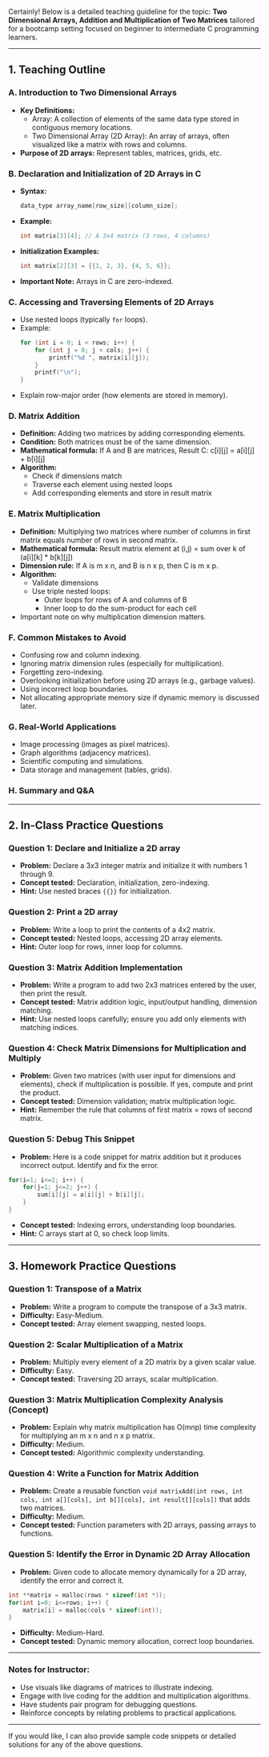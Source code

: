 Certainly! Below is a detailed teaching guideline for the topic: **Two Dimensional Arrays, Addition and Multiplication of Two Matrices** tailored for a bootcamp setting focused on beginner to intermediate C programming learners.

---

## 1. Teaching Outline

### A. Introduction to Two Dimensional Arrays
- **Key Definitions:**
  - Array: A collection of elements of the same data type stored in contiguous memory locations.
  - Two Dimensional Array (2D Array): An array of arrays, often visualized like a matrix with rows and columns.
- **Purpose of 2D arrays:** Represent tables, matrices, grids, etc.

### B. Declaration and Initialization of 2D Arrays in C
- **Syntax:**
  ```c
  data_type array_name[row_size][column_size];
  ```
- **Example:**
  ```c
  int matrix[3][4]; // A 3x4 matrix (3 rows, 4 columns)
  ```
- **Initialization Examples:**
  ```c
  int matrix[2][3] = {{1, 2, 3}, {4, 5, 6}};
  ```
- **Important Note:** Arrays in C are zero-indexed.

### C. Accessing and Traversing Elements of 2D Arrays
- Use nested loops (typically `for` loops).
- Example:
  ```c
  for (int i = 0; i < rows; i++) {
      for (int j = 0; j < cols; j++) {
          printf("%d ", matrix[i][j]);
      }
      printf("\n");
  }
  ```
- Explain row-major order (how elements are stored in memory).

### D. Matrix Addition
- **Definition:** Adding two matrices by adding corresponding elements.
- **Condition:** Both matrices must be of the same dimension.
- **Mathematical formula:** If A and B are matrices, Result C: c[i][j] = a[i][j] + b[i][j]
- **Algorithm:**
  - Check if dimensions match
  - Traverse each element using nested loops
  - Add corresponding elements and store in result matrix

### E. Matrix Multiplication
- **Definition:** Multiplying two matrices where number of columns in first matrix equals number of rows in second matrix.
- **Mathematical formula:** Result matrix element at (i,j) = sum over k of (a[i][k] * b[k][j])
- **Dimension rule:** If A is m x n, and B is n x p, then C is m x p.
- **Algorithm:**
  - Validate dimensions
  - Use triple nested loops:
    - Outer loops for rows of A and columns of B
    - Inner loop to do the sum-product for each cell
- Important note on why multiplication dimension matters.

### F. Common Mistakes to Avoid
- Confusing row and column indexing.
- Ignoring matrix dimension rules (especially for multiplication).
- Forgetting zero-indexing.
- Overlooking initialization before using 2D arrays (e.g., garbage values).
- Using incorrect loop boundaries.
- Not allocating appropriate memory size if dynamic memory is discussed later.

### G. Real-World Applications
- Image processing (images as pixel matrices).
- Graph algorithms (adjacency matrices).
- Scientific computing and simulations.
- Data storage and management (tables, grids).

### H. Summary and Q&A

---

## 2. In-Class Practice Questions

### Question 1: Declare and Initialize a 2D array
- **Problem:** Declare a 3x3 integer matrix and initialize it with numbers 1 through 9.
- **Concept tested:** Declaration, initialization, zero-indexing.
- **Hint:** Use nested braces `{{}}` for initialization.

### Question 2: Print a 2D array
- **Problem:** Write a loop to print the contents of a 4x2 matrix.
- **Concept tested:** Nested loops, accessing 2D array elements.
- **Hint:** Outer loop for rows, inner loop for columns.

### Question 3: Matrix Addition Implementation
- **Problem:** Write a program to add two 2x3 matrices entered by the user, then print the result.
- **Concept tested:** Matrix addition logic, input/output handling, dimension matching.
- **Hint:** Use nested loops carefully; ensure you add only elements with matching indices.

### Question 4: Check Matrix Dimensions for Multiplication and Multiply
- **Problem:** Given two matrices (with user input for dimensions and elements), check if multiplication is possible. If yes, compute and print the product.
- **Concept tested:** Dimension validation; matrix multiplication logic.
- **Hint:** Remember the rule that columns of first matrix = rows of second matrix.

### Question 5: Debug This Snippet
- **Problem:** Here is a code snippet for matrix addition but it produces incorrect output. Identify and fix the error.
```c
for(i=1; i<=2; i++) {
    for(j=1; j<=2; j++) {
        sum[i][j] = a[i][j] + b[i][j];
    }
}
```
- **Concept tested:** Indexing errors, understanding loop boundaries.
- **Hint:** C arrays start at 0, so check loop limits.

---

## 3. Homework Practice Questions

### Question 1: Transpose of a Matrix
- **Problem:** Write a program to compute the transpose of a 3x3 matrix.
- **Difficulty:** Easy-Medium.
- **Concept tested:** Array element swapping, nested loops.

### Question 2: Scalar Multiplication of a Matrix
- **Problem:** Multiply every element of a 2D matrix by a given scalar value.
- **Difficulty:** Easy.
- **Concept tested:** Traversing 2D arrays, scalar multiplication.

### Question 3: Matrix Multiplication Complexity Analysis (Concept)
- **Problem:** Explain why matrix multiplication has O(m*n*p) time complexity for multiplying an m x n and n x p matrix.
- **Difficulty:** Medium.
- **Concept tested:** Algorithmic complexity understanding.

### Question 4: Write a Function for Matrix Addition
- **Problem:** Create a reusable function `void matrixAdd(int rows, int cols, int a[][cols], int b[][cols], int result[][cols])` that adds two matrices.
- **Difficulty:** Medium.
- **Concept tested:** Function parameters with 2D arrays, passing arrays to functions.

### Question 5: Identify the Error in Dynamic 2D Array Allocation
- **Problem:** Given code to allocate memory dynamically for a 2D array, identify the error and correct it.
```c
int **matrix = malloc(rows * sizeof(int *));
for(int i=0; i<=rows; i++) {
    matrix[i] = malloc(cols * sizeof(int));
}
```
- **Difficulty:** Medium-Hard.
- **Concept tested:** Dynamic memory allocation, correct loop boundaries.

---

### Notes for Instructor:
- Use visuals like diagrams of matrices to illustrate indexing.
- Engage with live coding for the addition and multiplication algorithms.
- Have students pair program for debugging questions.
- Reinforce concepts by relating problems to practical applications.

---

If you would like, I can also provide sample code snippets or detailed solutions for any of the above questions.